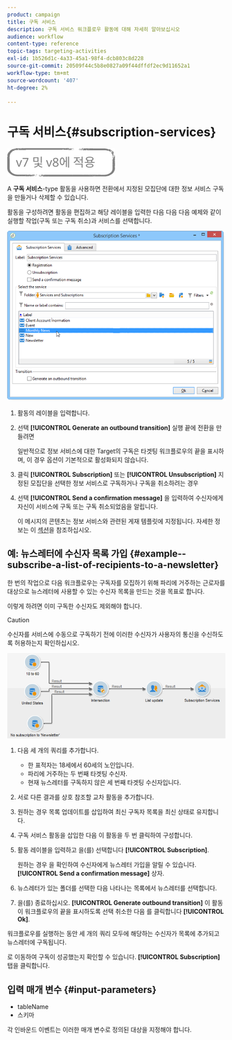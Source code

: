 ```yaml
---
product: campaign
title: 구독 서비스
description: 구독 서비스 워크플로우 활동에 대해 자세히 알아보십시오
audience: workflow
content-type: reference
topic-tags: targeting-activities
exl-id: 1b526d1c-4a33-45a1-98f4-dcb803c8d228
source-git-commit: 20509f44c5b8e0827a09f44dffdf2ec9d11652a1
workflow-type: tm+mt
source-wordcount: '407'
ht-degree: 2%

---
```


# 구독 서비스{#subscription-services}

![](../../assets/common.svg)

A **구독 서비스**-type 활동을 사용하면 전환에서 지정된 모집단에 대한 정보 서비스 구독을 만들거나 삭제할 수 있습니다.

활동을 구성하려면 활동을 편집하고 해당 레이블을 입력한 다음 다음 다음 예제와 같이 실행할 작업(구독 또는 구독 취소)과 서비스를 선택합니다.

![](assets/edit_service_inscription.png)

1. 활동의 레이블을 입력합니다.
1. 선택 **[!UICONTROL Generate an outbound transition]** 실행 끝에 전환을 만들려면

   일반적으로 정보 서비스에 대한 Target의 구독은 타겟팅 워크플로우의 끝을 표시하며, 이 경우 옵션이 기본적으로 활성화되지 않습니다.

1. 클릭 **[!UICONTROL Subscription]** 또는 **[!UICONTROL Unsubscription]** 지정된 모집단을 선택한 정보 서비스로 구독하거나 구독을 취소하려는 경우
1. 선택 **[!UICONTROL Send a confirmation message]** 을 입력하여 수신자에게 자신이 서비스에 구독 또는 구독 취소되었음을 알립니다.

   이 메시지의 콘텐츠는 정보 서비스와 관련된 게재 템플릿에 지정됩니다. 자세한 정보는 이 [섹션](../../delivery/using/managing-subscriptions.md)을 참조하십시오.

## 예: 뉴스레터에 수신자 목록 가입 {#example--subscribe-a-list-of-recipients-to-a-newsletter}

한 번의 작업으로 다음 워크플로우는 구독자를 모집하기 위해 파리에 거주하는 근로자를 대상으로 뉴스레터에 사용할 수 있는 수신자 목록을 만드는 것을 목표로 합니다.

이렇게 하려면 이미 구독한 수신자도 제외해야 합니다.

>[!CAUTION]
>
>수신자를 서비스에 수동으로 구독하기 전에 이러한 수신자가 사용자의 통신을 수신하도록 허용하는지 확인하십시오.

![](assets/subscription_services_example.png)

1. 다음 세 개의 쿼리를 추가합니다.

   * 한 표적자는 18세에서 60세의 노인입니다.
   * 파리에 거주하는 두 번째 타겟팅 수신자.
   * 현재 뉴스레터를 구독하지 않은 세 번째 타겟팅 수신자입니다.

1. 서로 다른 결과를 상호 참조할 교차 활동을 추가합니다.
1. 원하는 경우 목록 업데이트를 삽입하여 최신 구독자 목록을 최신 상태로 유지합니다.
1. 구독 서비스 활동을 삽입한 다음 이 활동을 두 번 클릭하여 구성합니다.
1. 활동 레이블을 입력하고 을(를) 선택합니다 **[!UICONTROL Subscription]**.

   원하는 경우 을 확인하여 수신자에게 뉴스레터 가입을 알릴 수 있습니다. **[!UICONTROL Send a confirmation message]** 상자.

1. 뉴스레터가 있는 폴더를 선택한 다음 나타나는 목록에서 뉴스레터를 선택합니다.
1. 을(를) 종료하십시오. **[!UICONTROL Generate outbound transition]** 이 활동이 워크플로우의 끝을 표시하도록 선택 취소한 다음 를 클릭합니다 **[!UICONTROL Ok]**.

워크플로우를 실행하는 동안 세 개의 쿼리 모두에 해당하는 수신자가 목록에 추가되고 뉴스레터에 구독됩니다.

로 이동하여 구독이 성공했는지 확인할 수 있습니다. **[!UICONTROL Subscription]** 탭을 클릭합니다.

## 입력 매개 변수 {#input-parameters}

* tableName
* 스키마

각 인바운드 이벤트는 이러한 매개 변수로 정의된 대상을 지정해야 합니다.
